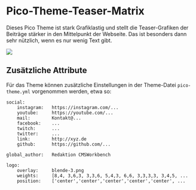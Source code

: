 # Pico-Theme-Teaser-Matrix

Dieses Pico Theme ist stark Grafiklastig und stellt die Teaser-Grafiken der Beiträge stärker in den Mittelpunkt der Webseite. Das ist besonders dann sehr nützlich, wenn es nur wenig Text gibt.

![](https://repository-images.githubusercontent.com/831736141/644a6a1c-b521-4073-af5a-40b64c2d25eb)

## Zusätzliche Attribute

Für das Theme können zusätzliche Einstellungen in der Theme-Datei `pico-theme.yml` vorgenommen werden, etwa so:

    social:
        instagram:   https://instagram.com/...
        youtube:     https://youtube.com/...
        mail:        Kontakt@...
        facebook:    ...
        twitch:      ...
        twitter:     ...
        link:        http://xyz.de
        github:      https://github.com/...

    global_author:   Redaktion CMSWorkbench

    logo:
        overlay:     blende-3.png
        weights:     [8,4, 3,6,3, 3,3,6, 5,4,3, 6,6, 3,3,3,3, 3,4,5, ...
        position:    ['center','center','center','center','center', ...
